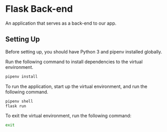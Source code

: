 # Flask Back-end
An application that serves as a back-end to our app.

## Setting Up
Before setting up, you should have Python 3 and pipenv installed globally.

Run the following command to install dependencies to the virtual environment.
 ```bash
pipenv install
```
To run the application, start up the virtual environment, and run the following command. 
```bash
pipenv shell
flask run
```

To exit the virtual environment, run the following command:
```bash
exit
```
